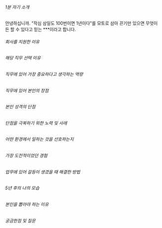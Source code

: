 ###### 1분 자기 소개
안녕하십니까. "작심 삼일도 100번이면 1년이다"를 모토로 삼아 끈기만 있으면 무엇이든 할 수 있다고 믿는 ***이라고 합니다. 
###### 회사를 지원한 이유
###### 해당 직무 선택 이유
###### 직무에 있어 가장 중요하다고 생각하는 역량
###### 직무에 있어 본인의 장점
###### 본인 성격의 단점
###### 단점을 극복하기 위한 노력 및 사례
###### 어떤 환경에서 일하는 것을 선호하는지
###### 가장 도전적이었던 경험
###### 업무에 있어 갈등이 생겼을 때 해결한 방법
###### 5년 후의 나의 모습
###### 본인을 뽑아야 하는 이유
###### 궁금한점 및 질문